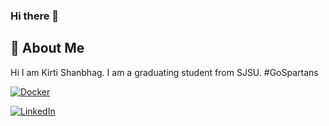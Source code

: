 ### Hi there 👋

## 🚀 About Me
Hi I am Kirti Shanbhag. 
I am a graduating student from SJSU. #GoSpartans

<a href="https://www.linkedin.com/in/montesrocio/"><img alt="Docker" src="https://img.shields.io/badge/Docker-2CA5E0?style=for-the-badge&logo=docker&logoColor=white"/></a>

<a href="https://www.linkedin.com/in/kirti-s-78b57762/"><img alt="LinkedIn" src="https://img.shields.io/badge/linkedin%20-%230077B5.svg?&style=for-the-badge&logo=linkedin&logoColor=white"/></a>


<!--
**KirtiShanbhag/KirtiShanbhag** is a ✨ _special_ ✨ repository because its `README.md` (this file) appears on your GitHub profile.

Here are some ideas to get you started:

- 🔭 I’m currently working on ...
- 🌱 I’m currently learning ...
- 👯 I’m looking to collaborate on ...
- 🤔 I’m looking for help with ...
- 💬 Ask me about ...
- 📫 How to reach me: ...
- 😄 Pronouns: ...
- ⚡ Fun fact: ...
-->

